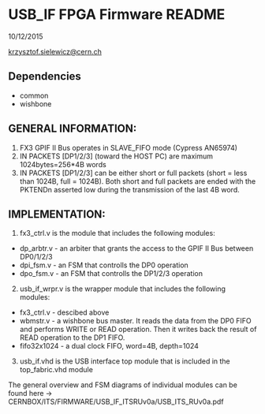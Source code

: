# USB_IF FPGA Firmware README
10/12/2015

krzysztof.sielewicz@cern.ch

## Dependencies
- common
- wishbone


## GENERAL INFORMATION:

1) FX3 GPIF II Bus operates in SLAVE_FIFO mode (Cypress AN65974)
2) IN PACKETS [DP1/2/3] (toward the HOST PC) are maximum 1024bytes=256*4B words
3) IN PACKETS [DP1/2/3] can be either short or full packets (short = less than 1024B, full = 1024B). Both short and full packets are ended with the PKTENDn asserted low during the transmission of the last 4B word.

## IMPLEMENTATION:
1) fx3_ctrl.v is the module that includes the following modules:
  - dp_arbtr.v  - an arbiter that grants the access to the GPIF II Bus between DP0/1/2/3
  - dpi_fsm.v   - an FSM that controlls the DP0 operation
  - dpo_fsm.v   - an FSM that controlls the DP1/2/3 operation
2) usb_if_wrpr.v is the wrapper module that includes the following modules:
  - fx3_ctrl.v  - descibed above
  - wbmstr.v    - a wishbone bus master. It reads the data from the DP0 FIFO and performs WRITE or READ operation. Then it writes back the result of READ operation to the DP1 FIFO.
  - fifo32x1024 - a dual clock FIFO, word=4B, depth=1024
3) usb_if.vhd is the USB interface top module that is included in the top_fabric.vhd module

The general overview and FSM diagrams of individual modules can be found here -> CERNBOX/ITS/FIRMWARE/USB_IF_ITSRUv0a/USB_ITS_RUv0a.pdf
